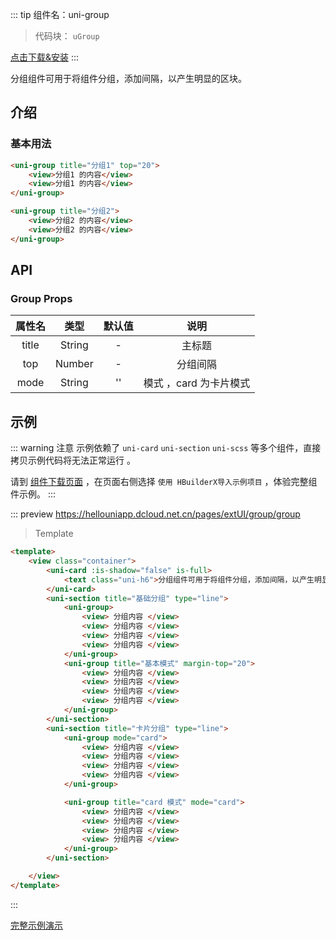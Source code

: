 ::: tip 组件名：uni-group
> 代码块： `uGroup`

[点击下载&安装](https://ext.dcloud.net.cn/plugin?name=uni-group)
:::

分组组件可用于将组件分组，添加间隔，以产生明显的区块。

## 介绍
### 基本用法


```html
<uni-group title="分组1" top="20">
    <view>分组1 的内容</view>
    <view>分组1 的内容</view>
</uni-group>

<uni-group title="分组2">
    <view>分组2 的内容</view>
    <view>分组2 的内容</view>
</uni-group>
```
## API
### Group Props

|属性名|类型|默认值|说明|
|:-:|:-:|:-:|:-:|
|title|String|-|主标题|
|top|Number|-|分组间隔|
|mode|String|''|模式 ，card 为卡片模式|


## 示例
::: warning 注意
示例依赖了 `uni-card` `uni-section` `uni-scss` 等多个组件，直接拷贝示例代码将无法正常运行 。

请到 [组件下载页面](https://ext.dcloud.net.cn/plugin?name=uni-group) ，在页面右侧选择 `使用 HBuilderX导入示例项目` ，体验完整组件示例。
:::

::: preview https://hellouniapp.dcloud.net.cn/pages/extUI/group/group
> Template
``` html
<template>
	<view class="container">
		<uni-card :is-shadow="false" is-full>
			<text class="uni-h6">分组组件可用于将组件分组，添加间隔，以产生明显的区块。</text>
		</uni-card>
		<uni-section title="基础分组" type="line">
			<uni-group>
				<view> 分组内容 </view>
				<view> 分组内容 </view>
				<view> 分组内容 </view>
				<view> 分组内容 </view>
			</uni-group>
			<uni-group title="基本模式" margin-top="20">
				<view> 分组内容 </view>
				<view> 分组内容 </view>
				<view> 分组内容 </view>
				<view> 分组内容 </view>
			</uni-group>
		</uni-section>
		<uni-section title="卡片分组" type="line">
			<uni-group mode="card">
				<view> 分组内容 </view>
				<view> 分组内容 </view>
				<view> 分组内容 </view>
				<view> 分组内容 </view>
			</uni-group>

			<uni-group title="card 模式" mode="card">
				<view> 分组内容 </view>
				<view> 分组内容 </view>
				<view> 分组内容 </view>
				<view> 分组内容 </view>
			</uni-group>
		</uni-section>

	</view>
</template>
``` 
:::

[完整示例演示](https://hellouniapp.dcloud.net.cn/pages/extUI/group/group)
